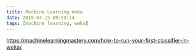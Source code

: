 ```yaml
---
title: Machine Learning Weka
date: 2019-04-15 09:59:14
tags: [machine learning, weka]
---
```


<https://machinelearningmastery.com/how-to-run-your-first-classifier-in-weka/>

